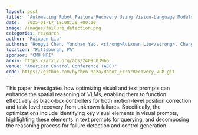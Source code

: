 ```yaml
---
layout: post
title:  "Automating Robot Failure Recovery Using Vision-Language Models With Optimized Prompts"
date:   2025-01-17 18:08:39 +00:00
image: /images/failure_detection.png
categories: research
author: "Ruixuan Liu"
authors: "Hongyi Chen, Yunchao Yao, <strong>Ruixuan Liu</strong>, Changliu Liu, Jeffrey Ichnowski"
location: "Pittsburgh, PA"
sponsor: "CMU MFI"
arxiv: https://arxiv.org/abs/2409.03966
venue: "American Control Conference (ACC)"
code: https://github.com/hychen-naza/Robot_ErrorRecovery_VLM.git
---
```

This paper investigates how optimizing visual and text prompts can enhance the spatial reasoning of VLMs, enabling them to function effectively as black-box controllers for both motion-level position correction and task-level recovery from unknown failures. 
Specifically, the optimizations include identifying key visual elements in visual prompts, highlighting these elements in text prompts for querying, and decomposing the reasoning process for failure detection and control generation. 
